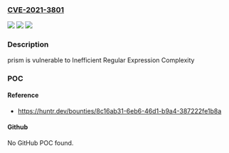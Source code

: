 ### [CVE-2021-3801](https://cve.mitre.org/cgi-bin/cvename.cgi?name=CVE-2021-3801)
![](https://img.shields.io/static/v1?label=Product&message=prismjs%2Fprism&color=blue)
![](https://img.shields.io/static/v1?label=Version&message=%3C%3D%201.24.1%20&color=brighgreen)
![](https://img.shields.io/static/v1?label=Vulnerability&message=CWE-1333%20Inefficient%20Regular%20Expression%20Complexity&color=brighgreen)

### Description

prism is vulnerable to Inefficient Regular Expression Complexity

### POC

#### Reference
- https://huntr.dev/bounties/8c16ab31-6eb6-46d1-b9a4-387222fe1b8a

#### Github
No GitHub POC found.

